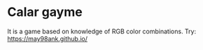 # Calar gayme

It is a game based on knowledge of RGB color combinations.
Try: https://may98ank.github.io/
